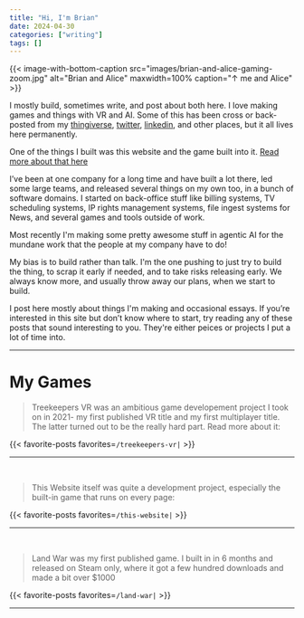 ```yaml
---
title: "Hi, I'm Brian"
date: 2024-04-30
categories: ["writing"]
tags: []
---
```


{{< image-with-bottom-caption
    src="images/brian-and-alice-gaming-zoom.jpg"
    alt="Brian and Alice"
    maxwidth=100%
    caption="↑ me and Alice" >}}

I mostly build, sometimes write, and post about both here. I love making games and things with VR and AI. Some of this has been cross or back-posted from my [thingiverse](https://www.thingiverse.com/hockenmaier/designs), [twitter](https://x.com/Hockenmaier), [linkedin](https://www.linkedin.com/in/hockenmaier/), and other places, but it all lives here permanently.

One of the things I built was this website and the game built into it. [Read more about that here](/this-website)

I’ve been at one company for a long time and have built a lot there, led some large teams, and released several things on my own too, in a bunch of software domains. I started on back-office stuff like billing systems, TV scheduling systems, IP rights management systems, file ingest systems for News, and several games and tools outside of work.

Most recently I'm making some pretty awesome stuff in agentic AI for the mundane work that the people at my company have to do!

My bias is to build rather than talk. I'm the one pushing to just try to build the thing, to scrap it early if needed, and to take risks releasing early. We always know more, and usually throw away our plans, when we start to build.

I post here mostly about things I'm making and occasional essays. If you’re interested in this site but don’t know where to start, try reading any of these posts that sound interesting to you. They're either peices or projects I put a lot of time into.

---

# My Games

> Treekeepers VR was an ambitious game developement project I took on in 2021- my first published VR title and my first multiplayer title. The latter turned out to be the really hard part. Read more about it:

{{< favorite-posts favorites=`/treekeepers-vr|` >}}

---

&nbsp;

> This Website itself was quite a development project, especially the built-in game that runs on every page:

{{< favorite-posts favorites=`/this-website|` >}}

---

&nbsp;

> Land War was my first published game. I built in in 6 months and released on Steam only, where it got a few hundred downloads and made a bit over $1000

{{< favorite-posts favorites=`/land-war|` >}}

---
